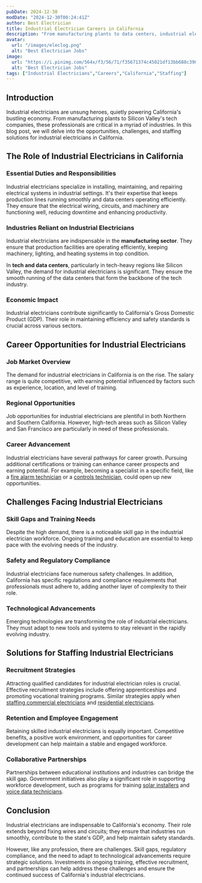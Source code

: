 ```yaml
---
pubDate: 2024-12-30
modDate: "2024-12-30T00:24:41Z"
author: Best Electrician
title: Industrial Electrician Careers in California
description: "From manufacturing plants to data centers, industrial electricians play a vital role in California's economy. Discover the opportunities, challenges, and solutions for staffing this critical position."
avatar:
  url: "/images/eleclog.png"
  alt: "Best Electrician Jobs"
image:
  url: "https://i.pinimg.com/564x/f3/56/71/f35671374c45021df13bb688c390a3a2.jpg"
  alt: "Best Electrician Jobs"
tags: ["Industrial Electricians","Careers","California","Staffing"]
---
```


## Introduction
Industrial electricians are unsung heroes, quietly powering California's bustling economy. From manufacturing plants to Silicon Valley's tech companies, these professionals are critical in a myriad of industries. In this blog post, we will delve into the opportunities, challenges, and staffing solutions for industrial electricians in California.

## The Role of Industrial Electricians in California
### Essential Duties and Responsibilities
Industrial electricians specialize in installing, maintaining, and repairing electrical systems in industrial settings. It's their expertise that keeps production lines running smoothly and data centers operating efficiently. They ensure that the electrical wiring, circuits, and machinery are functioning well, reducing downtime and enhancing productivity.

### Industries Reliant on Industrial Electricians
Industrial electricians are indispensable in the **manufacturing sector**. They ensure that production facilities are operating efficiently, keeping machinery, lighting, and heating systems in top condition. 

In **tech and data centers**, particularly in tech-heavy regions like Silicon Valley, the demand for industrial electricians is significant. They ensure the smooth running of the data centers that form the backbone of the tech industry. 

### Economic Impact
Industrial electricians contribute significantly to California's Gross Domestic Product (GDP). Their role in maintaining efficiency and safety standards is crucial across various sectors.

## Career Opportunities for Industrial Electricians
### Job Market Overview
The demand for industrial electricians in California is on the rise. The salary range is quite competitive, with earning potential influenced by factors such as experience, location, and level of training.

### Regional Opportunities
Job opportunities for industrial electricians are plentiful in both Northern and Southern California. However, high-tech areas such as Silicon Valley and San Francisco are particularly in need of these professionals.

### Career Advancement
Industrial electricians have several pathways for career growth. Pursuing additional certifications or training can enhance career prospects and earning potential. For example, becoming a specialist in a specific field, like a [fire alarm technician](/posts/fire-alarm-technicians-california) or a [controls technician](/posts/controls-technicians-california), could open up new opportunities.

## Challenges Facing Industrial Electricians
### Skill Gaps and Training Needs
Despite the high demand, there is a noticeable skill gap in the industrial electrician workforce. Ongoing training and education are essential to keep pace with the evolving needs of the industry.

### Safety and Regulatory Compliance
Industrial electricians face numerous safety challenges. In addition, California has specific regulations and compliance requirements that professionals must adhere to, adding another layer of complexity to their role.

### Technological Advancements
Emerging technologies are transforming the role of industrial electricians. They must adapt to new tools and systems to stay relevant in the rapidly evolving industry.

## Solutions for Staffing Industrial Electricians
### Recruitment Strategies
Attracting qualified candidates for industrial electrician roles is crucial. Effective recruitment strategies include offering apprenticeships and promoting vocational training programs. Similar strategies apply when [staffing commercial electricians](/posts/staffing-commercial-electricians-california) and [residential electricians](/posts/residential-electrician-staffing-california).

### Retention and Employee Engagement
Retaining skilled industrial electricians is equally important. Competitive benefits, a positive work environment, and opportunities for career development can help maintain a stable and engaged workforce.

### Collaborative Partnerships
Partnerships between educational institutions and industries can bridge the skill gap. Government initiatives also play a significant role in supporting workforce development, such as programs for training [solar installers](/posts/solar-installer-jobs-california) and [voice data technicians](/posts/recruiting-voice-data-technicians-california).

## Conclusion
Industrial electricians are indispensable to California's economy. Their role extends beyond fixing wires and circuits; they ensure that industries run smoothly, contribute to the state's GDP, and help maintain safety standards. 

However, like any profession, there are challenges. Skill gaps, regulatory compliance, and the need to adapt to technological advancements require strategic solutions. Investments in ongoing training, effective recruitment, and partnerships can help address these challenges and ensure the continued success of California's industrial electricians.